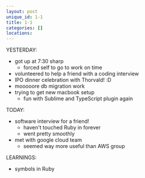 ```yaml
---
layout: post
unique_id: 1-1
title: 1-1
categories: []
locations: 
---
```


YESTERDAY:
* got up at 7:30 sharp
  * forced self to go to work on time
* volunteered to help a friend with a coding interview
* IPO dinner celebration with Thorvald! :D
* mooooore db migration work
* trying to get new macbook setup
  * fun with Sublime and TypeScript plugin again

TODAY:
* software interview for a friend!
  * haven't touched Ruby in forever
  * went pretty smoothly
* met with google cloud team
  * seemed way more useful than AWS group

LEARNINGS:
* symbols in Ruby
